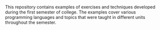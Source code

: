 
This repository contains examples of exercises and techniques developed during the first semester of college. 
The examples cover various programming languages and topics that were taught in different units
throughout the semester.


